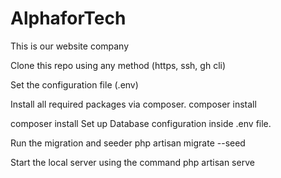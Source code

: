 # AlphaforTech
This is our website company

Clone this repo using any method (https, ssh, gh cli)

Set the configuration file (.env)

Install all required packages via composer. composer install

composer install
Set up Database configuration inside .env file.

Run the migration and seeder
php artisan migrate --seed

Start the local server using the command
php artisan serve